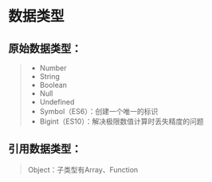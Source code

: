 # 数据类型

## 原始数据类型：

> * Number
> * String
> * Boolean
> * Null
> * Undefined
> * Symbol（ES6）：创建一个唯一的标识
> * Bigint（ES10）：解决极限数值计算时丢失精度的问题

## 引用数据类型：

> Object：子类型有Array、Function